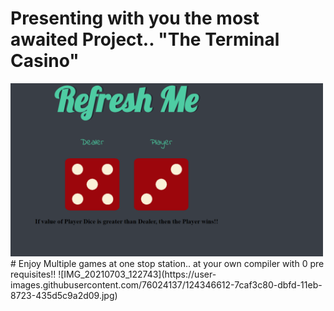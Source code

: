 # Presenting with you the most awaited Project.. "The Terminal Casino" 
<img src="image.png" width="500px">
# Enjoy Multiple games at one stop station.. at your own compiler with 0 pre requisites!!
![IMG_20210703_122743](https://user-images.githubusercontent.com/76024137/124346612-7caf3c80-dbfd-11eb-8723-435d5c9a2d09.jpg)<!--  -->
